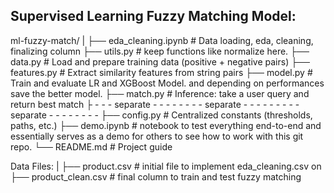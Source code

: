 ## Supervised Learning Fuzzy Matching Model:

ml-fuzzy-match/
|
├── eda_cleaning.ipynb    # Data loading, eda, cleaning, finalizing column
├── utils.py              # keep functions like normalize here. 
├── data.py               # Load and prepare training data (positive + negative pairs)
├── features.py           # Extract similarity features from string pairs
├── model.py              # Train and evaluate LR and XGBoost Model. and depending on performances save the better model.
├── match.py              # Inference: take a user query and return best match
├ - - - separate - - - - - - - - separate - - - - - - - - - separate - - - - - - - - 
├── config.py             # Centralized constants (thresholds, paths, etc.)
├── demo.ipynb            # notebook to test everything end-to-end and essentially serves as a demo for others to see how to work with this git repo.
└── README.md             # Project guide


Data Files:
|
├── product.csv           # initial file to implement eda_cleaning.csv on
├── product_clean.csv     # final column to train and test fuzzy matching